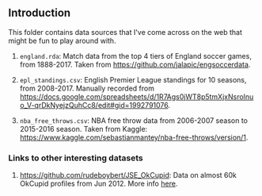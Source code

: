 ## Introduction

This folder contains data sources that I've come across on the web that might be fun to play around with.    

1. `england.rda`: Match data from the top 4 tiers of England soccer games, from 1888-2017. Taken from https://github.com/jalapic/engsoccerdata.  

2. `epl_standings.csv`: English Premier League standings for 10 seasons, from 2008-2017. Manually recorded from https://docs.google.com/spreadsheets/d/1R7Ags0jWT8p5tmXjxNsroInuo_V-qrDkNyejzQuhCc8/edit#gid=1992791076.  

3. `nba_free_throws.csv`: NBA free throw data from 2006-2007 season to 2015-2016 season. Taken from Kaggle: https://www.kaggle.com/sebastianmantey/nba-free-throws/version/1.  

### Links to other interesting datasets

1. https://github.com/rudeboybert/JSE_OkCupid: Data on almost 60k OkCupid profiles from Jun 2012. More info [here](https://amstat.tandfonline.com/doi/abs/10.1080/10691898.2015.11889737#.W-XHGnpKhhE).
